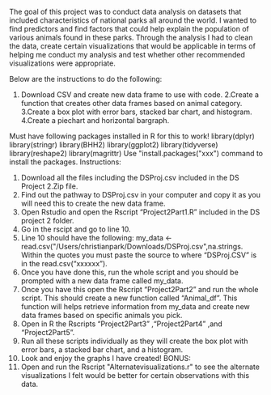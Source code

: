 The goal of this project was to conduct data analysis on datasets that included characteristics of national parks all around the world. I wanted to find predictors and find factors that could help explain the population of various animals found in these parks. Through the analysis I had to clean the data, create certain visualizations that would be applicable in terms of helping me conduct my analysis and test whether other recommended visualizations were appropriate.


Below are the instructions to do the following:
1. Download CSV and create new data frame to use with code.
2.Create a function that creates other data frames based on animal category.
3.Create a box plot with error bars, stacked bar chart, and histogram.
4.Create a piechart and horizontal bargraph. 

Must have following packages installed in R for this to work!
library(dplyr)
library(stringr)
library(BHH2)
library(ggplot2)
library(tidyverse)
library(reshape2)
library(magrittr)
Use "install.packages("xxx") command to install the packages.
Instructions:
1. Download all the files including the DSProj.csv included in the DS Project 2.Zip file.
2. Find out the pathway to DSProj.csv in your computer and copy it as you will need this to create the new data frame.
3. Open Rstudio and open the Rscript “Project2Part1.R” included in the DS project 2 folder.
4. Go in the rscipt and go to line 10. 
5. Line 10 should have the following:  my_data <- read.csv("/Users/christianpark/Downloads/DSProj.csv",na.strings. Within the quotes you must paste the source to where “DSProj.CSV” is in the read.csv(“xxxxxx”). 
6. Once you have done this, run the whole script and you should be prompted with a new data frame called my_data.
7. Once you have this open the Rscript “Project2Part2” and run the whole script. This should create a new function called “Animal_df”. This function will helps retrieve information from my_data and create new data frames based on specific animals you pick.
8. Open in R the Rscripts “Project2Part3” ,“Project2Part4” ,and “Project2Part5”.
9. Run all these scripts individually as they will create the box plot with error bars, a stacked bar chart, and a histogram.
10. Look and enjoy the graphs I have created!
BONUS:
11. Open and run the Rscript "Alternatevisualizations.r" to see the alternate visualizations I felt would be better for certain observations with this data. 

